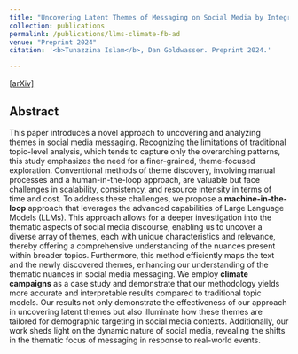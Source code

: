 ```yaml
---
title: "Uncovering Latent Themes of Messaging on Social Media by Integrating LLMs: A Case Study on Climate Campaigns"
collection: publications
permalink: /publications/llms-climate-fb-ad
venue: "Preprint 2024"
citation: '<b>Tunazzina Islam</b>, Dan Goldwasser. Preprint 2024.'

---
```

[[arXiv]](https://arxiv.org/pdf/2403.10707.pdf)

## Abstract
This paper introduces a novel approach to uncovering and analyzing themes in social media messaging. Recognizing the limitations of traditional topic-level analysis, which tends to capture only the overarching patterns, this study emphasizes the need for a finer-grained, theme-focused exploration. Conventional methods of theme discovery, involving manual processes and a human-in-the-loop approach, are valuable but face challenges in scalability, consistency, and resource intensity in terms of time and cost. To address these challenges, we propose a **machine-in-the-loop** approach that leverages the advanced capabilities of Large Language Models (LLMs). This approach allows for a deeper investigation into the thematic aspects of social media discourse, enabling us to uncover a diverse array of themes, each with unique characteristics and relevance, thereby offering a comprehensive understanding of the nuances present within broader topics. Furthermore, this method efficiently maps the text and the newly discovered themes, enhancing our understanding of the thematic nuances in social media messaging. We employ **climate campaigns** as a case study and demonstrate that our methodology yields more accurate and interpretable results compared to traditional topic models. Our results not only demonstrate the effectiveness of our approach in uncovering latent themes but also illuminate how these themes are tailored for demographic targeting in social media contexts. Additionally, our work sheds light on the dynamic nature of social media, revealing the shifts in the thematic focus of messaging in response to real-world events.
